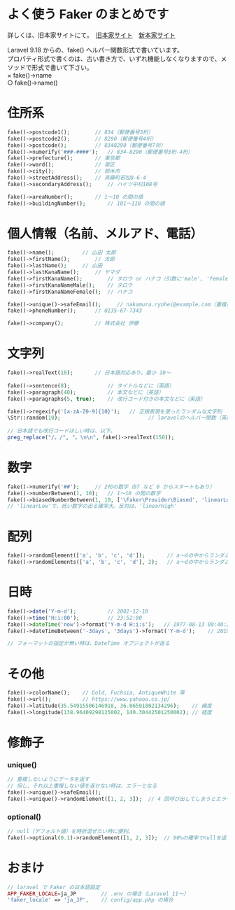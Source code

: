# よく使う Faker のまとめです

詳しくは、旧本家サイトにて。　[旧本家サイト](https://github.com/fzaninotto/Faker)　[新本家サイト](https://github.com/fakerphp/faker)

Laravel 9.18 からの、fake() ヘルパー関数形式で書いています。<br>
プロパティ形式で書くのは、古い書き方で、いずれ機能しなくなりますので、メソッドで形式で書いて下さい。<br>
× fake()->name<br>
○ fake()->name()<br>

# 住所系

```php
fake()->postcode1();       	// 834（郵便番号3桁）
fake()->postcode2();       	// 8290（郵便番号4桁）
fake()->postcode();       	// 8348290（郵便番号7桁）
fake()->numerify('###-####');	// 834-8290（郵便番号3桁-4桁）
fake()->prefecture();     	// 東京都
fake()->ward();            	// 南区
fake()->city();            	// 鈴木市
fake()->streetAddress();   	// 斉藤町若松8-6-4
fake()->secondaryAddress();   	// ハイツ中村108号

fake()->areaNumber();		// 1～10 の間の値
fake()->buildingNumber();    	// 101～110 の間の値
```

# 個人情報（名前、メルアド、電話）

```php
fake()->name();			// 山田 太郎
fake()->firstName();		// 太郎
fake()->lastName();		// 山田
fake()->lastKanaName();		// ヤマダ
fake()->firstKanaName();		// タロウ or ハナコ（引数に'male', 'female' で性別指定可）
fake()->firstKanaNameMale();	// タロウ
fake()->firstKanaNameFemale();	// ハナコ

fake()->unique()->safeEmail();     // nakamura.ryohei@example.com（重複の無いメルアドで、実在しないドメイン）
fake()->phoneNumber(); 		// 0135-67-7343

fake()->company();  		// 株式会社 伊藤
```

# 文字列

```php
fake()->realText(10);    	// 日本語対応あり。最小 10～
    
fake()->sentence(8);            // タイトルなどに（英語）
fake()->paragraph(40);          // 本文などに（英語）
fake()->paragraphs(5, true);    // 改行コード付きの本文などに（英語）

fake()->regexify('[a-zA-Z0-9]{10}');   // 正規表現を使ったランダムな文字列
\Str::random(10);                            // laravelのヘルパー関数（英数字のみ）。例：「TkO41KdieO」
    
// 日本語でも改行コードほしい時は、以下。
preg_replace("/。/", "。\n\n", fake()->realText(150));
```

# 数字

```php
fake()->numerify('##');		// 2桁の数字（07 など 0 からスタートもあり）
fake()->numberBetween(1, 10);   // 1～10 の間の数字
fake()->biasedNumberBetween(1, 10, ['\Faker\Provider\Biased', 'linearLow']);
// 'linearLow'で、低い数字の出る確率大。反対は、'linearHigh'
```

# 配列

```php
fake()->randomElement(['a', 'b', 'c', 'd']);       // a～dの中からランダムに1つ
fake()->randomElements(['a', 'b', 'c', 'd'], 2);   // a～dの中からランダムに2つ（重複無し）
```

# 日時

```php
fake()->date('Y-m-d');			// 2002-12-10
fake()->time('H:i:00');			// 23:52:00
fake()->dateTime('now')->format('Y-m-d H:i:s');	  // 1977-08-13 09:40:21
fake()->dateTimeBetween('-3days', '3days')->format('Y-m-d');	// 2019-12-25

// フォーマットの指定が無い時は、DateTime オブジェクトが返る
```

# その他

```php
fake()->colorName();  	// Gold, Fuchsia, AntiqueWhite 等
fake()->url();         	// https://www.yahaoo.co.jp/
fake()->latitude(35.54915506146918, 36.06591802134296);    // 緯度
fake()->longitude(138.96409298125002, 140.30442501250002); // 経度
```

# 修飾子

### unique()

```php
// 重複しないようにデータを返す
// 但し、それ以上重複しない値を返せない時は、エラーとなる
fake()->unique()->safeEmail();
fake()->unique()->randomElement([1, 2, 3]);  // 4 回呼び出してしまうとエラー
```

### optional()

```php
// null（デフォルト値）を時折混ぜたい時に便利。
fake()->optional(0.1)->randomElement([1, 2, 3]);  // 90%の確率でnullを返す
```

# おまけ

```php
// laravel で Faker の日本語設定
APP_FAKER_LOCALE=ja_JP        // .env の場合（Laravel 11～）
'faker_locale' => 'ja_JP',    // config/app.php の場合
```
